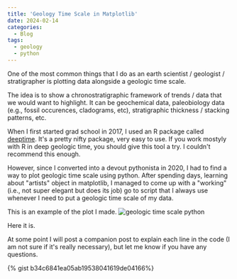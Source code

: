 ```yaml
---
title: 'Geology Time Scale in Matplotlib'
date: 2024-02-14
categories:
  - Blog
tags:
  - geology
  - python
---
```


One of the most common things that I do as an earth scientist / geologist / stratigrapher is plotting data alongside a geologic time scale.

The idea is to show a chronostratigraphic framework of trends / data that we would want to highlight. It can be geochemical data, paleobiology data (e.g., fossil occurences, cladograms, etc), stratigraphic thickness / stacking patterns, etc.

When I first started grad school in 2017, I used an R package called [deeptime](https://github.com/willgearty/deeptime). It's a pretty nifty package, very easy to use. If you work mostyly with R in deep geologic time, you should give this tool a try. I couldn't recommend this enough.

However, since I converted into a devout pythonista in 2020, I had to find a way to plot geologic time scale using python. After spending days, learning about "artists" object in matplotlib, I managed to come up with a "working" (i.e., not super elegant but does its job) go to script that I always use whenever I need to put a geologic time scale of my data.

This is an example of the plot I made.
![geologic time scale python](https://user-images.githubusercontent.com/59095982/251918388-54b75d56-7d4b-4960-922c-523d75d65be6.png)

Here it is. 

At some point I will post a companion post to explain each line in the code (I am not sure if it's really necessary), but let me know if you have any questions.

{% gist b34c6841ea05ab19538041619de04166%}